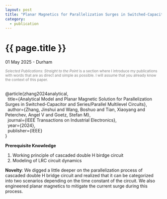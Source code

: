 ```yaml
---
layout: post
title: "Planar Magnetics for Parallelization Surges in Switched-Capacitor MMC"
category: 
  - publication
---
```


{{ page.title }}
================

<p class="meta">01 May 2025 - Durham</p>

<p style="color: gray; font-size: smaller;"><em>Selected Publications: Straight to the Point</em> is a section where I introduce my publications with words that are as direct and simple as possible. I will assume that you already know the context of this paper.</p>

<div style="white-space: pre-wrap;">
@article{zhang2024analytical,
  title={Analytical Model and Planar Magnetic Solution for Parallelization Surges in Switched-Capacitor and Series/Parallel Multilevel Circuits},
  author={Zhang, Jinshui and Wang, Boshuo and Tian, Xiaoyang and Peterchev, Angel V and Goetz, Stefan M},
  journal={IEEE Transactions on Industrial Electronics},
  year={2024},
  publisher={IEEE}
}
</div>

**Prerequisite Knowledge**
1. Working principle of cascaded double H birdge circuit
2. Modeling of LRC circuit dynamics

**Novelty**: 
We digged a little deeper on the parallelization process of cascaded double H bridge circuit and realized that it can be categorized into two scenarios depending on the time constant of the circuit. We also engineered planar magnetics to mitigate the current surge during this process.
